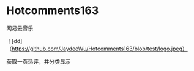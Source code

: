 # Hotcomments163
网易云音乐

！[dd]（https://github.com/JaydeeWu/Hotcomments163/blob/test/logo.jpeg）

获取一页热评，并分类显示
